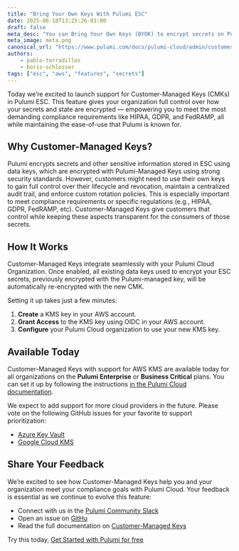 ```yaml
---
title: "Bring Your Own Keys With Pulumi ESC"
date: 2025-06-18T13:25:26-03:00
draft: false
meta_desc: "You can Bring Your Own Keys (BYOK) to encrypt secrets on Pulumi ESC."
meta_image: meta.png
canonical_url: "https://www.pulumi.com/docs/pulumi-cloud/admin/customer-managed-keys/"
authors:
    - pablo-terradillos
    - boris-schlosser
tags: ["esc", "aws", "features", "secrets"]
---
```


Today we’re excited to launch support for Customer-Managed Keys (CMKs) in Pulumi ESC. This feature gives your organization full control over how your secrets and state are encrypted — empowering you to meet the most demanding compliance requirements like HIPAA, GDPR, and FedRAMP, all while maintaining the ease-of-use that Pulumi is known for.

<!--more-->

## Why Customer-Managed Keys?

Pulumi encrypts secrets and other sensitive information stored in ESC using data keys, which are encrypted with Pulumi-Managed Keys using strong security standards. However, customers might need to use their own keys to gain full control over their lifecycle and revocation, maintain a centralized audit trail, and enforce custom rotation policies. This is especially important to meet compliance requirements or specific regulations (e.g., HIPAA, GDPR, FedRAMP, etc). Customer-Managed Keys give customers that control while keeping these aspects transparent for the consumers of those secrets.

## How It Works

Customer-Managed Keys integrate seamlessly with your Pulumi Cloud Organization. Once enabled, all existing data keys used to encrypt your ESC secrets, previously encrypted with the Pulumi-managed key, will be automatically re-encrypted with the new CMK.

Setting it up takes just a few minutes:

1. **Create** a KMS key in your AWS account.  
2. **Grant Access** to the KMS key using OIDC in your AWS account.  
3. **Configure** your Pulumi Cloud organization to use your new KMS key.

## Available Today

Customer-Managed Keys with support for AWS KMS are available today for all organizations on the **Pulumi Enterprise** or **Business Critical** plans. You can set it up by following the instructions [in the Pulumi Cloud documentation](https://www.pulumi.com/docs/pulumi-cloud/admin/customer-managed-keys).

We expect to add support for more cloud providers in the future. Please vote on the following GitHub issues for your favorite to support prioritization:

* [Azure Key Vault](https://github.com/pulumi/pulumi-cloud-requests/issues/521)  
* [Google Cloud KMS](https://github.com/pulumi/pulumi-cloud-requests/issues/522)

## Share Your Feedback

We’re excited to see how Customer-Managed Keys help you and your organization meet your compliance goals with Pulumi Cloud. Your feedback is essential as we continue to evolve this feature:

* Connect with us in the [Pulumi Community Slack](https://slack.pulumi.com)  
* Open an issue on [GitHu](https://github.com/pulumi/pulumi)
* Read the full documentation on [Customer-Managed Keys](https://www.pulumi.com/docs/pulumi-cloud/admin/customer-managed-keys)

Try this today, [Get Started with Pulumi for free](https://pulumi.com/start)

